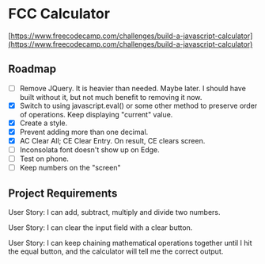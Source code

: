 # FCC Calculator

 [https://www.freecodecamp.com/challenges/build-a-javascript-calculator](https://www.freecodecamp.com/challenges/build-a-javascript-calculator)

## Roadmap

- [ ]  Remove JQuery. It is heavier than needed. Maybe later. I should have built without it, but not much benefit to removing it now.
- [x]  Switch to using javascript.eval() or some other method to preserve order of operations. Keep displaying "current" value.
- [x]  Create a style.
- [x]  Prevent adding more than one decimal.
- [x]  AC Clear All; CE Clear Entry. On result, CE clears screen.
- [ ]  Inconsolata font doesn't show up on Edge.
- [ ]  Test on phone.
- [ ]  Keep numbers on the "screen"

## Project Requirements

User Story: I can add, subtract, multiply and divide two numbers.

User Story: I can clear the input field with a clear button.

User Story: I can keep chaining mathematical operations together until I hit the equal button, and the calculator will tell me the correct output.
